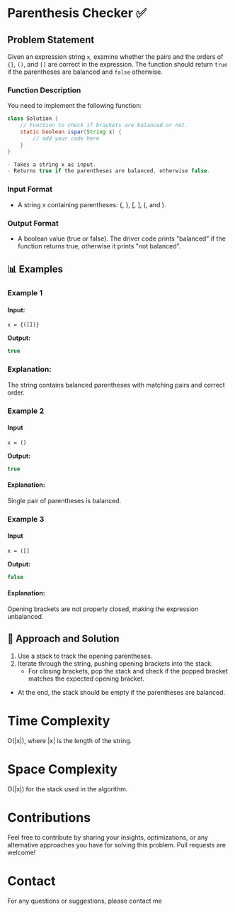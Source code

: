 # Parenthesis Checker ✅

## Problem Statement

Given an expression string `x`, examine whether the pairs and the orders of `{}`, `()`, and `[]` are correct in the expression. The function should return `true` if the parentheses are balanced and `false` otherwise.

### Function Description

You need to implement the following function:

```java
class Solution {
    // Function to check if brackets are balanced or not.
    static boolean ispar(String x) {
        // add your code here
    }
}

- Takes a string x as input.
- Returns true if the parentheses are balanced, otherwise false.
```

### **Input Format**

- A string x containing parentheses: {, }, [, ], (, and ).

### **Output Format**

- A boolean value (true or false). The driver code prints "balanced" if the function returns true, otherwise it prints "not balanced".

## 📊 Examples

### Example 1

#### Input:

```
x = {([])}
```

**Output:**

```java
true
```

### Explanation:

The string contains balanced parentheses with matching pairs and correct order.

### Example 2

#### Input

```
x = ()
```

**Output:**

```java
true
```

#### Explanation:

Single pair of parentheses is balanced.

### Example 3

#### Input

```
x = ([]
```

**Output:**

```java
false
```

#### Explanation:

Opening brackets are not properly closed, making the expression unbalanced.

## 🧠 Approach and Solution

1. Use a stack to track the opening parentheses.
2. Iterate through the string, pushing opening brackets into the stack.
   - For closing brackets, pop the stack and check if the popped bracket matches the expected opening bracket.

- At the end, the stack should be empty if the parentheses are balanced.

# Time Complexity

O(|x|), where |x| is the length of the string.

# Space Complexity

O(|x|) for the stack used in the algorithm.

# Contributions

Feel free to contribute by sharing your insights, optimizations, or any alternative approaches you have for solving this problem. Pull requests are welcome!

# Contact

For any questions or suggestions, please contact me

